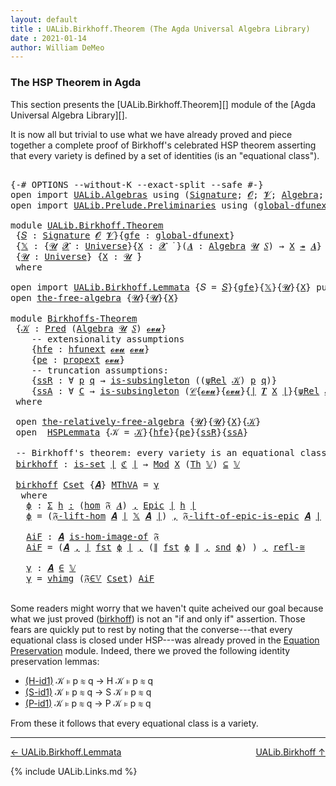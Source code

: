 ```yaml
---
layout: default
title : UALib.Birkhoff.Theorem (The Agda Universal Algebra Library)
date : 2021-01-14
author: William DeMeo
---
```


### <a id="the-hsp-theorem-in-agda">The HSP Theorem in Agda</a>

This section presents the [UALib.Birkhoff.Theorem][] module of the [Agda Universal Algebra Library][].

It is now all but trivial to use what we have already proved and piece together a complete proof of Birkhoff's celebrated HSP theorem asserting that every variety is defined by a set of identities (is an "equational class").

<pre class="Agda">

<a id="543" class="Symbol">{-#</a> <a id="547" class="Keyword">OPTIONS</a> <a id="555" class="Pragma">--without-K</a> <a id="567" class="Pragma">--exact-split</a> <a id="581" class="Pragma">--safe</a> <a id="588" class="Symbol">#-}</a>
<a id="592" class="Keyword">open</a> <a id="597" class="Keyword">import</a> <a id="604" href="UALib.Algebras.html" class="Module">UALib.Algebras</a> <a id="619" class="Keyword">using</a> <a id="625" class="Symbol">(</a><a id="626" href="UALib.Algebras.Signatures.html#1452" class="Function">Signature</a><a id="635" class="Symbol">;</a> <a id="637" href="universes.html#613" class="Generalizable">𝓞</a><a id="638" class="Symbol">;</a> <a id="640" href="universes.html#617" class="Generalizable">𝓥</a><a id="641" class="Symbol">;</a> <a id="643" href="UALib.Algebras.Algebras.html#811" class="Function">Algebra</a><a id="650" class="Symbol">;</a> <a id="652" href="UALib.Algebras.Algebras.html#3925" class="Function Operator">_↠_</a><a id="655" class="Symbol">)</a>
<a id="657" class="Keyword">open</a> <a id="662" class="Keyword">import</a> <a id="669" href="UALib.Prelude.Preliminaries.html" class="Module">UALib.Prelude.Preliminaries</a> <a id="697" class="Keyword">using</a> <a id="703" class="Symbol">(</a><a id="704" href="MGS-Subsingleton-Theorems.html#3468" class="Function">global-dfunext</a><a id="718" class="Symbol">;</a> <a id="720" href="universes.html#551" class="Postulate">Universe</a><a id="728" class="Symbol">;</a> <a id="730" href="universes.html#758" class="Function Operator">_̇</a><a id="732" class="Symbol">)</a>

<a id="735" class="Keyword">module</a> <a id="742" href="UALib.Birkhoff.Theorem.html" class="Module">UALib.Birkhoff.Theorem</a>
 <a id="766" class="Symbol">{</a><a id="767" href="UALib.Birkhoff.Theorem.html#767" class="Bound">𝑆</a> <a id="769" class="Symbol">:</a> <a id="771" href="UALib.Algebras.Signatures.html#1452" class="Function">Signature</a> <a id="781" href="universes.html#613" class="Generalizable">𝓞</a> <a id="783" href="universes.html#617" class="Generalizable">𝓥</a><a id="784" class="Symbol">}{</a><a id="786" href="UALib.Birkhoff.Theorem.html#786" class="Bound">gfe</a> <a id="790" class="Symbol">:</a> <a id="792" href="MGS-Subsingleton-Theorems.html#3468" class="Function">global-dfunext</a><a id="806" class="Symbol">}</a>
 <a id="809" class="Symbol">{</a><a id="810" href="UALib.Birkhoff.Theorem.html#810" class="Bound">𝕏</a> <a id="812" class="Symbol">:</a> <a id="814" class="Symbol">{</a><a id="815" href="UALib.Birkhoff.Theorem.html#815" class="Bound">𝓤</a> <a id="817" href="UALib.Birkhoff.Theorem.html#817" class="Bound">𝓧</a> <a id="819" class="Symbol">:</a> <a id="821" href="universes.html#551" class="Postulate">Universe</a><a id="829" class="Symbol">}{</a><a id="831" href="UALib.Birkhoff.Theorem.html#831" class="Bound">X</a> <a id="833" class="Symbol">:</a> <a id="835" href="UALib.Birkhoff.Theorem.html#817" class="Bound">𝓧</a> <a id="837" href="universes.html#758" class="Function Operator">̇</a> <a id="839" class="Symbol">}(</a><a id="841" href="UALib.Birkhoff.Theorem.html#841" class="Bound">𝑨</a> <a id="843" class="Symbol">:</a> <a id="845" href="UALib.Algebras.Algebras.html#811" class="Function">Algebra</a> <a id="853" href="UALib.Birkhoff.Theorem.html#815" class="Bound">𝓤</a> <a id="855" href="UALib.Birkhoff.Theorem.html#767" class="Bound">𝑆</a><a id="856" class="Symbol">)</a> <a id="858" class="Symbol">→</a> <a id="860" href="UALib.Birkhoff.Theorem.html#831" class="Bound">X</a> <a id="862" href="UALib.Algebras.Algebras.html#3925" class="Function Operator">↠</a> <a id="864" href="UALib.Birkhoff.Theorem.html#841" class="Bound">𝑨</a><a id="865" class="Symbol">}</a>
 <a id="868" class="Symbol">{</a><a id="869" href="UALib.Birkhoff.Theorem.html#869" class="Bound">𝓤</a> <a id="871" class="Symbol">:</a> <a id="873" href="universes.html#551" class="Postulate">Universe</a><a id="881" class="Symbol">}</a> <a id="883" class="Symbol">{</a><a id="884" href="UALib.Birkhoff.Theorem.html#884" class="Bound">X</a> <a id="886" class="Symbol">:</a> <a id="888" href="UALib.Birkhoff.Theorem.html#869" class="Bound">𝓤</a> <a id="890" href="universes.html#758" class="Function Operator">̇</a><a id="891" class="Symbol">}</a>
 <a id="894" class="Keyword">where</a>

<a id="901" class="Keyword">open</a> <a id="906" class="Keyword">import</a> <a id="913" href="UALib.Birkhoff.Lemmata.html" class="Module">UALib.Birkhoff.Lemmata</a> <a id="936" class="Symbol">{</a><a id="937" class="Argument">𝑆</a> <a id="939" class="Symbol">=</a> <a id="941" href="UALib.Birkhoff.Theorem.html#767" class="Bound">𝑆</a><a id="942" class="Symbol">}{</a><a id="944" href="UALib.Birkhoff.Theorem.html#786" class="Bound">gfe</a><a id="947" class="Symbol">}{</a><a id="949" href="UALib.Birkhoff.Theorem.html#810" class="Bound">𝕏</a><a id="950" class="Symbol">}{</a><a id="952" href="UALib.Birkhoff.Theorem.html#869" class="Bound">𝓤</a><a id="953" class="Symbol">}{</a><a id="955" href="UALib.Birkhoff.Theorem.html#884" class="Bound">X</a><a id="956" class="Symbol">}</a> <a id="958" class="Keyword">public</a>
<a id="965" class="Keyword">open</a> <a id="970" href="UALib.Birkhoff.FreeAlgebra.html#2671" class="Module">the-free-algebra</a> <a id="987" class="Symbol">{</a><a id="988" href="UALib.Birkhoff.Theorem.html#869" class="Bound">𝓤</a><a id="989" class="Symbol">}{</a><a id="991" href="UALib.Birkhoff.Theorem.html#869" class="Bound">𝓤</a><a id="992" class="Symbol">}{</a><a id="994" href="UALib.Birkhoff.Theorem.html#884" class="Bound">X</a><a id="995" class="Symbol">}</a>

<a id="998" class="Keyword">module</a> <a id="Birkhoffs-Theorem"></a><a id="1005" href="UALib.Birkhoff.Theorem.html#1005" class="Module">Birkhoffs-Theorem</a>
 <a id="1024" class="Symbol">{</a><a id="1025" href="UALib.Birkhoff.Theorem.html#1025" class="Bound">𝒦</a> <a id="1027" class="Symbol">:</a> <a id="1029" href="UALib.Relations.Unary.html#1066" class="Function">Pred</a> <a id="1034" class="Symbol">(</a><a id="1035" href="UALib.Algebras.Algebras.html#811" class="Function">Algebra</a> <a id="1043" href="UALib.Birkhoff.Theorem.html#869" class="Bound">𝓤</a> <a id="1045" href="UALib.Birkhoff.Theorem.html#767" class="Bound">𝑆</a><a id="1046" class="Symbol">)</a> <a id="1048" href="UALib.Birkhoff.FreeAlgebra.html#2722" class="Function">𝓸𝓿𝓾</a><a id="1051" class="Symbol">}</a>
    <a id="1057" class="Comment">-- extensionality assumptions</a>
    <a id="1091" class="Symbol">{</a><a id="1092" href="UALib.Birkhoff.Theorem.html#1092" class="Bound">hfe</a> <a id="1096" class="Symbol">:</a> <a id="1098" href="MGS-FunExt-from-Univalence.html#2235" class="Function">hfunext</a> <a id="1106" href="UALib.Birkhoff.FreeAlgebra.html#2722" class="Function">𝓸𝓿𝓾</a> <a id="1110" href="UALib.Birkhoff.FreeAlgebra.html#2722" class="Function">𝓸𝓿𝓾</a><a id="1113" class="Symbol">}</a>
    <a id="1119" class="Symbol">{</a><a id="1120" href="UALib.Birkhoff.Theorem.html#1120" class="Bound">pe</a> <a id="1123" class="Symbol">:</a> <a id="1125" href="MGS-Powerset.html#382" class="Function">propext</a> <a id="1133" href="UALib.Birkhoff.FreeAlgebra.html#2722" class="Function">𝓸𝓿𝓾</a><a id="1136" class="Symbol">}</a>
    <a id="1142" class="Comment">-- truncation assumptions:</a>
    <a id="1173" class="Symbol">{</a><a id="1174" href="UALib.Birkhoff.Theorem.html#1174" class="Bound">ssR</a> <a id="1178" class="Symbol">:</a> <a id="1180" class="Symbol">∀</a> <a id="1182" href="UALib.Birkhoff.Theorem.html#1182" class="Bound">p</a> <a id="1184" href="UALib.Birkhoff.Theorem.html#1184" class="Bound">q</a> <a id="1186" class="Symbol">→</a> <a id="1188" href="MGS-Basic-UF.html#743" class="Function">is-subsingleton</a> <a id="1204" class="Symbol">((</a><a id="1206" href="UALib.Birkhoff.FreeAlgebra.html#4771" class="Function">ψRel</a> <a id="1211" href="UALib.Birkhoff.Theorem.html#1025" class="Bound">𝒦</a><a id="1212" class="Symbol">)</a> <a id="1214" href="UALib.Birkhoff.Theorem.html#1182" class="Bound">p</a> <a id="1216" href="UALib.Birkhoff.Theorem.html#1184" class="Bound">q</a><a id="1217" class="Symbol">)}</a>
    <a id="1224" class="Symbol">{</a><a id="1225" href="UALib.Birkhoff.Theorem.html#1225" class="Bound">ssA</a> <a id="1229" class="Symbol">:</a> <a id="1231" class="Symbol">∀</a> <a id="1233" href="UALib.Birkhoff.Theorem.html#1233" class="Bound">C</a> <a id="1235" class="Symbol">→</a> <a id="1237" href="MGS-Basic-UF.html#743" class="Function">is-subsingleton</a> <a id="1253" class="Symbol">(</a><a id="1254" href="UALib.Relations.Quotients.html#1110" class="Function">𝒞</a><a id="1255" class="Symbol">{</a><a id="1256" href="UALib.Birkhoff.FreeAlgebra.html#2722" class="Function">𝓸𝓿𝓾</a><a id="1259" class="Symbol">}{</a><a id="1261" href="UALib.Birkhoff.FreeAlgebra.html#2722" class="Function">𝓸𝓿𝓾</a><a id="1264" class="Symbol">}{</a><a id="1266" href="UALib.Prelude.Preliminaries.html#10371" class="Function Operator">∣</a> <a id="1268" href="UALib.Terms.Free.html#1035" class="Function">𝑻</a> <a id="1270" href="UALib.Birkhoff.Theorem.html#884" class="Bound">X</a> <a id="1272" href="UALib.Prelude.Preliminaries.html#10371" class="Function Operator">∣</a><a id="1273" class="Symbol">}{</a><a id="1275" href="UALib.Birkhoff.FreeAlgebra.html#4771" class="Function">ψRel</a> <a id="1280" href="UALib.Birkhoff.Theorem.html#1025" class="Bound">𝒦</a><a id="1281" class="Symbol">}</a> <a id="1283" href="UALib.Birkhoff.Theorem.html#1233" class="Bound">C</a><a id="1284" class="Symbol">)}</a>
 <a id="1288" class="Keyword">where</a>

 <a id="1296" class="Keyword">open</a> <a id="1301" href="UALib.Birkhoff.FreeAlgebra.html#6643" class="Module">the-relatively-free-algebra</a> <a id="1329" class="Symbol">{</a><a id="1330" href="UALib.Birkhoff.Theorem.html#869" class="Bound">𝓤</a><a id="1331" class="Symbol">}{</a><a id="1333" href="UALib.Birkhoff.Theorem.html#869" class="Bound">𝓤</a><a id="1334" class="Symbol">}{</a><a id="1336" href="UALib.Birkhoff.Theorem.html#884" class="Bound">X</a><a id="1337" class="Symbol">}{</a><a id="1339" href="UALib.Birkhoff.Theorem.html#1025" class="Bound">𝒦</a><a id="1340" class="Symbol">}</a>
 <a id="1343" class="Keyword">open</a>  <a id="1349" href="UALib.Birkhoff.Lemmata.html#1130" class="Module">HSPLemmata</a> <a id="1360" class="Symbol">{</a><a id="1361" class="Argument">𝒦</a> <a id="1363" class="Symbol">=</a> <a id="1365" href="UALib.Birkhoff.Theorem.html#1025" class="Bound">𝒦</a><a id="1366" class="Symbol">}{</a><a id="1368" href="UALib.Birkhoff.Theorem.html#1092" class="Bound">hfe</a><a id="1371" class="Symbol">}{</a><a id="1373" href="UALib.Birkhoff.Theorem.html#1120" class="Bound">pe</a><a id="1375" class="Symbol">}{</a><a id="1377" href="UALib.Birkhoff.Theorem.html#1174" class="Bound">ssR</a><a id="1380" class="Symbol">}{</a><a id="1382" href="UALib.Birkhoff.Theorem.html#1225" class="Bound">ssA</a><a id="1385" class="Symbol">}</a>

 <a id="1389" class="Comment">-- Birkhoff&#39;s theorem: every variety is an equational class.</a>
 <a id="Birkhoffs-Theorem.birkhoff"></a><a id="1451" href="UALib.Birkhoff.Theorem.html#1451" class="Function">birkhoff</a> <a id="1460" class="Symbol">:</a> <a id="1462" href="MGS-Basic-UF.html#1929" class="Function">is-set</a> <a id="1469" href="UALib.Prelude.Preliminaries.html#10371" class="Function Operator">∣</a> <a id="1471" href="UALib.Birkhoff.Lemmata.html#5547" class="Function">ℭ</a> <a id="1473" href="UALib.Prelude.Preliminaries.html#10371" class="Function Operator">∣</a> <a id="1475" class="Symbol">→</a> <a id="1477" href="UALib.Varieties.ModelTheory.html#3746" class="Function">Mod</a> <a id="1481" href="UALib.Birkhoff.Theorem.html#884" class="Bound">X</a> <a id="1483" class="Symbol">(</a><a id="1484" href="UALib.Varieties.ModelTheory.html#3061" class="Function">Th</a> <a id="1487" href="UALib.Birkhoff.Lemmata.html#5288" class="Function">𝕍</a><a id="1488" class="Symbol">)</a> <a id="1490" href="UALib.Relations.Unary.html#2949" class="Function Operator">⊆</a> <a id="1492" href="UALib.Birkhoff.Lemmata.html#5288" class="Function">𝕍</a>

 <a id="1496" href="UALib.Birkhoff.Theorem.html#1451" class="Function">birkhoff</a> <a id="1505" href="UALib.Birkhoff.Theorem.html#1505" class="Bound">Cset</a> <a id="1510" class="Symbol">{</a><a id="1511" href="UALib.Birkhoff.Theorem.html#1511" class="Bound">𝑨</a><a id="1512" class="Symbol">}</a> <a id="1514" href="UALib.Birkhoff.Theorem.html#1514" class="Bound">MThVA</a> <a id="1520" class="Symbol">=</a> <a id="1522" href="UALib.Birkhoff.Theorem.html#1733" class="Function">γ</a>
  <a id="1526" class="Keyword">where</a>
   <a id="1535" href="UALib.Birkhoff.Theorem.html#1535" class="Function">ϕ</a> <a id="1537" class="Symbol">:</a> <a id="1539" href="MGS-MLTT.html#3074" class="Function">Σ</a> <a id="1541" href="UALib.Birkhoff.Theorem.html#1541" class="Bound">h</a> <a id="1543" href="MGS-MLTT.html#3074" class="Function">꞉</a> <a id="1545" class="Symbol">(</a><a id="1546" href="UALib.Homomorphisms.Basic.html#2281" class="Function">hom</a> <a id="1550" href="UALib.Birkhoff.FreeAlgebra.html#6866" class="Function">𝔉</a> <a id="1552" href="UALib.Birkhoff.Theorem.html#1511" class="Bound">𝑨</a><a id="1553" class="Symbol">)</a> <a id="1555" href="MGS-MLTT.html#3074" class="Function">,</a> <a id="1557" href="UALib.Prelude.Inverses.html#2365" class="Function">Epic</a> <a id="1562" href="UALib.Prelude.Preliminaries.html#10371" class="Function Operator">∣</a> <a id="1564" href="UALib.Birkhoff.Theorem.html#1541" class="Bound">h</a> <a id="1566" href="UALib.Prelude.Preliminaries.html#10371" class="Function Operator">∣</a>
   <a id="1571" href="UALib.Birkhoff.Theorem.html#1535" class="Function">ϕ</a> <a id="1573" class="Symbol">=</a> <a id="1575" class="Symbol">(</a><a id="1576" href="UALib.Birkhoff.FreeAlgebra.html#7593" class="Function">𝔉-lift-hom</a> <a id="1587" href="UALib.Birkhoff.Theorem.html#1511" class="Bound">𝑨</a> <a id="1589" href="UALib.Prelude.Preliminaries.html#10371" class="Function Operator">∣</a> <a id="1591" href="UALib.Birkhoff.Theorem.html#810" class="Bound">𝕏</a> <a id="1593" href="UALib.Birkhoff.Theorem.html#1511" class="Bound">𝑨</a> <a id="1595" href="UALib.Prelude.Preliminaries.html#10371" class="Function Operator">∣</a><a id="1596" class="Symbol">)</a> <a id="1598" href="UALib.Prelude.Preliminaries.html#5763" class="InductiveConstructor Operator">,</a> <a id="1600" href="UALib.Birkhoff.FreeAlgebra.html#8140" class="Function">𝔉-lift-of-epic-is-epic</a> <a id="1623" href="UALib.Birkhoff.Theorem.html#1511" class="Bound">𝑨</a> <a id="1625" href="UALib.Prelude.Preliminaries.html#10371" class="Function Operator">∣</a> <a id="1627" href="UALib.Birkhoff.Theorem.html#810" class="Bound">𝕏</a> <a id="1629" href="UALib.Birkhoff.Theorem.html#1511" class="Bound">𝑨</a> <a id="1631" href="UALib.Prelude.Preliminaries.html#10371" class="Function Operator">∣</a>  <a id="1634" href="UALib.Prelude.Preliminaries.html#10452" class="Function Operator">∥</a> <a id="1636" href="UALib.Birkhoff.Theorem.html#810" class="Bound">𝕏</a> <a id="1638" href="UALib.Birkhoff.Theorem.html#1511" class="Bound">𝑨</a> <a id="1640" href="UALib.Prelude.Preliminaries.html#10452" class="Function Operator">∥</a>

   <a id="1646" href="UALib.Birkhoff.Theorem.html#1646" class="Function">AiF</a> <a id="1650" class="Symbol">:</a> <a id="1652" href="UALib.Birkhoff.Theorem.html#1511" class="Bound">𝑨</a> <a id="1654" href="UALib.Homomorphisms.HomomorphicImages.html#1368" class="Function Operator">is-hom-image-of</a> <a id="1670" href="UALib.Birkhoff.FreeAlgebra.html#6866" class="Function">𝔉</a>
   <a id="1675" href="UALib.Birkhoff.Theorem.html#1646" class="Function">AiF</a> <a id="1679" class="Symbol">=</a> <a id="1681" class="Symbol">(</a><a id="1682" href="UALib.Birkhoff.Theorem.html#1511" class="Bound">𝑨</a> <a id="1684" href="UALib.Prelude.Preliminaries.html#5763" class="InductiveConstructor Operator">,</a> <a id="1686" href="UALib.Prelude.Preliminaries.html#10371" class="Function Operator">∣</a> <a id="1688" href="UALib.Prelude.Preliminaries.html#10375" class="Function">fst</a> <a id="1692" href="UALib.Birkhoff.Theorem.html#1535" class="Function">ϕ</a> <a id="1694" href="UALib.Prelude.Preliminaries.html#10371" class="Function Operator">∣</a> <a id="1696" href="UALib.Prelude.Preliminaries.html#5763" class="InductiveConstructor Operator">,</a> <a id="1698" class="Symbol">(</a><a id="1699" href="UALib.Prelude.Preliminaries.html#10452" class="Function Operator">∥</a> <a id="1701" href="UALib.Prelude.Preliminaries.html#10375" class="Function">fst</a> <a id="1705" href="UALib.Birkhoff.Theorem.html#1535" class="Function">ϕ</a> <a id="1707" href="UALib.Prelude.Preliminaries.html#10452" class="Function Operator">∥</a> <a id="1709" href="UALib.Prelude.Preliminaries.html#5763" class="InductiveConstructor Operator">,</a> <a id="1711" href="UALib.Prelude.Preliminaries.html#10456" class="Function">snd</a> <a id="1715" href="UALib.Birkhoff.Theorem.html#1535" class="Function">ϕ</a><a id="1716" class="Symbol">)</a> <a id="1718" class="Symbol">)</a> <a id="1720" href="UALib.Prelude.Preliminaries.html#5763" class="InductiveConstructor Operator">,</a> <a id="1722" href="UALib.Homomorphisms.Isomorphisms.html#2289" class="Function">refl-≅</a>

   <a id="1733" href="UALib.Birkhoff.Theorem.html#1733" class="Function">γ</a> <a id="1735" class="Symbol">:</a> <a id="1737" href="UALib.Birkhoff.Theorem.html#1511" class="Bound">𝑨</a> <a id="1739" href="UALib.Relations.Unary.html#2667" class="Function Operator">∈</a> <a id="1741" href="UALib.Birkhoff.Lemmata.html#5288" class="Function">𝕍</a>
   <a id="1746" href="UALib.Birkhoff.Theorem.html#1733" class="Function">γ</a> <a id="1748" class="Symbol">=</a> <a id="1750" href="UALib.Varieties.Varieties.html#5895" class="InductiveConstructor">vhimg</a> <a id="1756" class="Symbol">(</a><a id="1757" href="UALib.Birkhoff.Lemmata.html#9255" class="Function">𝔉∈𝕍</a> <a id="1761" href="UALib.Birkhoff.Theorem.html#1505" class="Bound">Cset</a><a id="1765" class="Symbol">)</a> <a id="1767" href="UALib.Birkhoff.Theorem.html#1646" class="Function">AiF</a>

</pre>

Some readers might worry that we haven't quite acheived our goal because what we just proved (<a href="https://ualib.gitlab.io/UALib.Birkhoff.Theorem.html#1487">birkhoff</a>) is not an "if and only if" assertion. Those fears are quickly put to rest by noting that the converse---that every equational class is closed under HSP---was already proved in the [Equation Preservation](UALib.Varieties.Preservation.html) module. Indeed, there we proved the following identity preservation lemmas:

* [(H-id1)](https://ualib.gitlab.io/UALib.Varieties.Preservation.html#964) 𝒦 ⊧ p ≋ q → H 𝒦 ⊧ p ≋ q
* [(S-id1)](https://ualib.gitlab.io/UALib.Varieties.Preservation.html#2592) 𝒦 ⊧ p ≋ q → S 𝒦 ⊧ p ≋ q
* [(P-id1)](https://ualib.gitlab.io/UALib.Varieties.Preservation.html#4111) 𝒦 ⊧ p ≋ q → P 𝒦 ⊧ p ≋ q

From these it follows that every equational class is a variety.

--------------------------------------------

[← UALib.Birkhoff.Lemmata](UALib.Birkhoff.Lemmata.html)
<span style="float:right;">[UALib.Birkhoff ↑](UALib.Birkhoff.html)</span>

{% include UALib.Links.md %}

